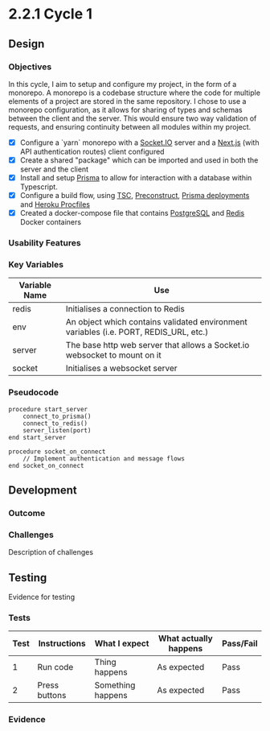 # 2.2.1 Cycle 1

## Design

### Objectives

In this cycle, I aim to setup and configure my project, in the form of a monorepo. A monorepo is a codebase structure where the code for multiple elements of a project are stored in the same repository. I chose to use a monorepo configuration, as it allows for sharing of types and schemas between the client and the server. This would ensure two way validation of requests, and ensuring continuity between all modules within my project.

* [x] Configure a \`yarn\` monorepo with a [Socket.IO](https://socket.io) server and a [Next.js](https://nextjs.org) (with API authentication routes) client configured
* [x] Create a shared "package" which can be imported and used in both the server and the client
* [x] Install and setup [Prisma](https://www.prisma.io) to allow for interaction with a database within Typescript.
* [x] Configure a build flow, using [TSC](https://www.typescriptlang.org), [Preconstruct](https://preconstruct.tools), [Prisma deployments](https://www.prisma.io/docs/reference/api-reference/command-reference#migrate-deploy) and [Heroku Procfiles](https://devcenter.heroku.com/articles/procfile)
* [x] Created a docker-compose file that contains [PostgreSQL](https://www.postgresql.org) and [Redis](https://redis.io) Docker containers

### Usability Features

### Key Variables

| Variable Name | Use                                                                                    |
| ------------- | -------------------------------------------------------------------------------------- |
| redis         | Initialises a connection to Redis                                                      |
| env           | An object which contains validated environment variables (i.e. PORT, REDIS\_URL, etc.) |
| server        | The base http web server that allows a Socket.io websocket to mount on it              |
| socket        | Initialises a websocket server                                                         |

### Pseudocode

```
procedure start_server
    connect_to_prisma()
    connect_to_redis()
    server_listen(port)
end start_server

procedure socket_on_connect
    // Implement authentication and message flows
end socket_on_connect
```

## Development

### Outcome

### Challenges

Description of challenges

## Testing

Evidence for testing

### Tests

| Test | Instructions  | What I expect     | What actually happens | Pass/Fail |
| ---- | ------------- | ----------------- | --------------------- | --------- |
| 1    | Run code      | Thing happens     | As expected           | Pass      |
| 2    | Press buttons | Something happens | As expected           | Pass      |

### Evidence
